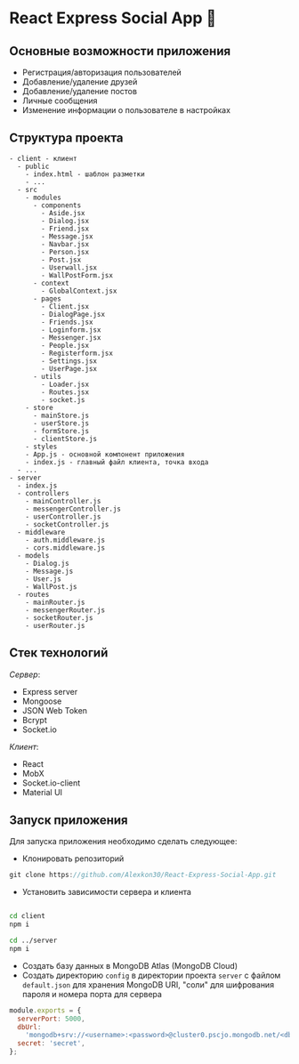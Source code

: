 # React Express Social App :metal:

## Основные возможности приложения

- Регистрация/авторизация пользователей
- Добавление/удаление друзей
- Добавление/удаление постов
- Личные сообщения
- Изменение информации о пользователе в настройках

## Структура проекта

```
- client - клиент
  - public
    - index.html - шаблон разметки
    - ...
  - src
    - modules
      - components
        - Aside.jsx
        - Dialog.jsx
        - Friend.jsx
        - Message.jsx
        - Navbar.jsx
        - Person.jsx
        - Post.jsx
        - Userwall.jsx
        - WallPostForm.jsx
      - context
        - GlobalContext.jsx
      - pages
        - Client.jsx
        - DialogPage.jsx
        - Friends.jsx
        - Loginform.jsx
        - Messenger.jsx
        - People.jsx
        - Registerform.jsx
        - Settings.jsx
        - UserPage.jsx
      - utils
        - Loader.jsx
        - Routes.jsx
        - socket.js
    - store
      - mainStore.js
      - userStore.js
      - formStore.js
      - clientStore.js
    - styles
    - App.js - основной компонент приложения
    - index.js - главный файл клиента, точка входа
  - ...
- server
  - index.js
  - controllers
    - mainController.js
    - messengerController.js
    - userController.js
    - socketController.js
  - middleware
    - auth.middleware.js
    - cors.middleware.js
  - models
    - Dialog.js
    - Message.js
    - User.js
    - WallPost.js
  - routes
    - mainRouter.js
    - messengerRouter.js
    - socketRouter.js
    - userRouter.js
```

## Стек технологий

_Сервер_:

- Express server
- Mongoose
- JSON Web Token
- Bcrypt
- Socket.io

_Клиент_:

- React
- MobX
- Socket.io-client
- Material UI

## Запуск приложения

Для запуска приложения необходимо сделать следующее:

- Клонировать репозиторий

```js
git clone https://github.com/Alexkon30/React-Express-Social-App.git
```

- Установить зависимости сервера и клиента

```bash

cd client
npm i

cd ../server
npm i
```

- Создать базу данных в MongoDB Atlas (MongoDB Cloud)
- Создать директорию `config` в директории проекта `server` с файлом `default.json` для хранения MongoDB URI, "соли" для шифрования пароля и номера порта для сервера

```js
module.exports = {
  serverPort: 5000,
  dbUrl:
    'mongodb+srv://<username>:<password>@cluster0.pscjo.mongodb.net/<dbname>?retryWrites=true&w=majority',
  secret: 'secret',
};
```
